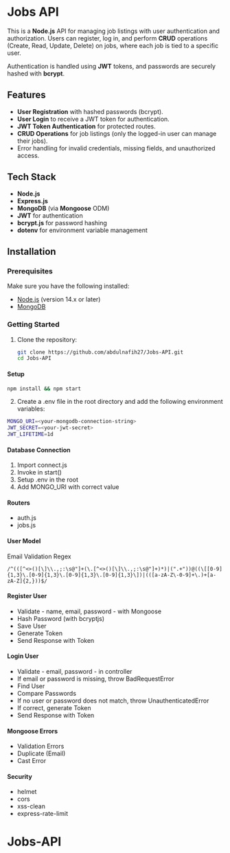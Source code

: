 # Jobs API

This is a **Node.js** API for managing job listings with user authentication and authorization. Users can register, log in, and perform **CRUD** operations (Create, Read, Update, Delete) on jobs, where each job is tied to a specific user.

Authentication is handled using **JWT** tokens, and passwords are securely hashed with **bcrypt**.

## Features

- **User Registration** with hashed passwords (bcrypt).
- **User Login** to receive a JWT token for authentication.
- **JWT Token Authentication** for protected routes.
- **CRUD Operations** for job listings (only the logged-in user can manage their jobs).
- Error handling for invalid credentials, missing fields, and unauthorized access.

## Tech Stack

- **Node.js**
- **Express.js**
- **MongoDB** (via **Mongoose** ODM)
- **JWT** for authentication
- **bcrypt.js** for password hashing
- **dotenv** for environment variable management

## Installation

### Prerequisites

Make sure you have the following installed:
- [Node.js](https://nodejs.org/) (version 14.x or later)
- [MongoDB](https://www.mongodb.com/)

### Getting Started

1. Clone the repository:
   ```bash
   git clone https://github.com/abdulnafih27/Jobs-API.git
   cd Jobs-API

#### Setup

```bash
npm install && npm start
```

2. Create a .env file in the root directory and add the following environment variables:
```bash
MONGO_URI=<your-mongodb-connection-string>
JWT_SECRET=<your-jwt-secret>
JWT_LIFETIME=1d
```

#### Database Connection

1. Import connect.js
2. Invoke in start()
3. Setup .env in the root
4. Add MONGO_URI with correct value

#### Routers

- auth.js
- jobs.js

#### User Model

Email Validation Regex

```regex
/^(([^<>()[\]\\.,;:\s@"]+(\.[^<>()[\]\\.,;:\s@"]+)*)|(".+"))@((\[[0-9]{1,3}\.[0-9]{1,3}\.[0-9]{1,3}\.[0-9]{1,3}\])|(([a-zA-Z\-0-9]+\.)+[a-zA-Z]{2,}))$/
```

#### Register User

- Validate - name, email, password - with Mongoose
- Hash Password (with bcryptjs)
- Save User
- Generate Token
- Send Response with Token

#### Login User

- Validate - email, password - in controller
- If email or password is missing, throw BadRequestError
- Find User
- Compare Passwords
- If no user or password does not match, throw UnauthenticatedError
- If correct, generate Token
- Send Response with Token

#### Mongoose Errors

- Validation Errors
- Duplicate (Email)
- Cast Error

#### Security

- helmet
- cors
- xss-clean
- express-rate-limit


# Jobs-API
